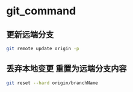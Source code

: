 # git_command

## 更新远端分支
```bash
git remote update origin -p
```

## 丢弃本地变更 重置为远端分支内容
```bash
git reset --hard origin/branchName
```